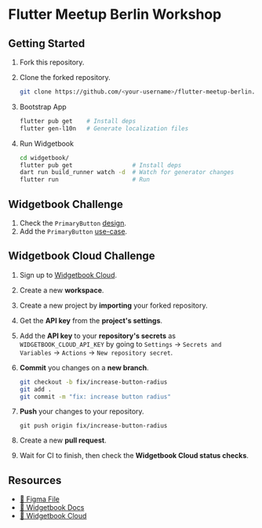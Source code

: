 # Flutter Meetup Berlin Workshop

## Getting Started

1. Fork this repository.
1. Clone the forked repository.

   ```bash
   git clone https://github.com/<your-username>/flutter-meetup-berlin.git
   ```

1. Bootstrap App

   ```bash
   flutter pub get    # Install deps
   flutter gen-l10n   # Generate localization files
   ```

1. Run Widgetbook

   ```bash
   cd widgetbook/
   flutter pub get                 # Install deps
   dart run build_runner watch -d  # Watch for generator changes
   flutter run                     # Run
   ```

## Widgetbook Challenge

1. Check the `PrimaryButton` [design](https://www.figma.com/design/HsANkdhbsCNTkXBzNJRNLD/Groceries-Demo?node-id=7235-4663&t=N6qwmLP7MP59ClWB-4).
1. Add the `PrimaryButton` [use-case](./widgetbook/lib//ui/widgets/primary_button.dart).

## Widgetbook Cloud Challenge

1. Sign up to [Widgetbook Cloud](https://app.widgetbook.io).
1. Create a new **workspace**.
1. Create a new project by **importing** your forked repository.
1. Get the **API key** from the **project's settings**.
1. Add the **API key** to your **repository's secrets** as `WIDGETBOOK_CLOUD_API_KEY` by going to `Settings` -> `Secrets and Variables` -> `Actions` -> `New repository secret`.
1. **Commit** you changes on a **new branch**.

   ```bash
   git checkout -b fix/increase-button-radius
   git add .
   git commit -m "fix: increase button radius"
   ```

1. **Push** your changes to your repository.

   ```
   git push origin fix/increase-button-radius
   ```

1. Create a new **pull request**.
1. Wait for CI to finish, then check the **Widgetbook Cloud status checks**.

## Resources

- [🔗 Figma File](https://www.figma.com/design/HsANkdhbsCNTkXBzNJRNLD/Groceries-Demo?node-id=7225-2991&t=4oLAnrUYEax8YzGo-1)
- [🔗 Widgetbook Docs](https://docs.widgetbook.io/)
- [🔗 Widgetbook Cloud](https://app.widgetbook.io)
